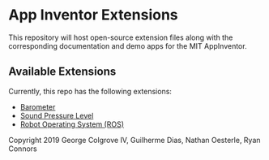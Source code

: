# App Inventor Extensions
This repository will host open-source extension files along with the corresponding documentation and demo apps for the MIT AppInventor.

## Available Extensions
Currently, this repo has the following extensions:

- [Barometer](https://gldias.github.io/extensions/Barometer/barometer)
- [Sound Pressure Level](https://gldias.github.io/extensions/SoundPressureLevel/SoundPressureLevel)
- [Robot Operating System (ROS)](https://gldias.github.io/extensions/ROS/ROS)

Copyright 2019 George Colgrove IV, Guilherme Dias, Nathan Oesterle, Ryan Connors
